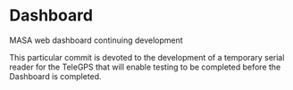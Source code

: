 # Dashboard
MASA web dashboard continuing development

This particular commit is devoted to the development of a temporary serial reader for the TeleGPS that will enable testing to be completed before the Dashboard is completed. 

